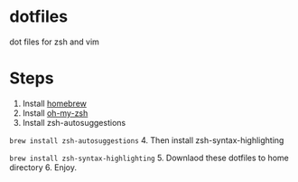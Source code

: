 # dotfiles
dot files for zsh and vim 

# Steps
1. Install [homebrew](https://brew.sh)
2. Install [oh-my-zsh](https://ohmyz.sh)
3. Install zsh-autosuggestions

```brew install zsh-autosuggestions```
4. Then install zsh-syntax-highlighting

```brew install zsh-syntax-highlighting```
5. Downlaod these dotfiles to home directory 
6. Enjoy. 
